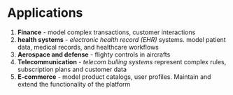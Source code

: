 # Applications
1. **Finance** - model complex transactions, customer interactions
2. **health systems** - *electronic health record (EHR)* systems. model patient data, medical records, and healthcare workflows
3. **Aerospace and defense** - flighty controls in aircrafts
4. **Telecommunication** - *telecom bulling systems* represent complex rules, subscription plans and customer data
5. **E-commerce** - model product catalogs, user profiles. Maintain and extend the functionality of the platform